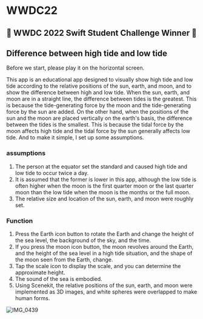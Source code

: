 # WWDC22

## 🍎 WWDC 2022 Swift Student Challenge Winner 🎉

## Difference between high tide and low tide

Before we start, please play it on the horizontal screen.

This app is an educational app designed to visually show high tide and low tide according to the relative positions of the sun, earth, and moon, and to show the difference between high and low tide.
When the sun, earth, and moon are in a straight line, the difference between tides is the greatest. This is because the tide-generating force
by the moon and the tide-generating force by the sun are added.
On the other hand, when the positions of the sun and the moon are placed vertically on the earth's basis, the difference between the tides is the smallest. This is because the tidal force by the moon affects high tide and the tidal force by the sun generally affects low tide.
And to make it simple, I set up some assumptions.

### assumptions

1. The person at the equator set the standard and caused high tide and low tide to occur twice a day.
2. It is assumed that the former is lower in this app, although the low tide is often higher when the moon is the first quarter moon or the last quarter moon than the low tide when the moon is the months or the full moon.
3. The relative size and location of the sun, earth, and moon were roughly set.

### Function

1. Press the Earth icon button to rotate the Earth and change the height of the sea level, the background of the sky, and the time.
2. If you press the moon icon button, the moon revolves around the Earth, and the height of the sea level in a high tide situation, and the shape of the moon seen from the Earth, change.
3. Tap the scale icon to display the scale, and you can determine the approximate height.
4. The sound of the sea is embodied.
5. Using Scenekit, the relative positions of the sun, earth, and moon were implemented as 3D images, and white spheres were overlapped to make human forms.

![IMG_0439](https://user-images.githubusercontent.com/69894461/171026517-de969237-fd26-4bc6-95c6-0d1af6ff9226.jpg)
